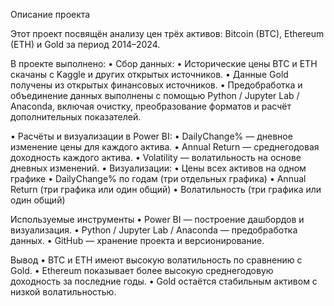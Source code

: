 Описание проекта

Этот проект посвящён анализу цен трёх активов: Bitcoin (BTC), Ethereum (ETH) и Gold за период 2014–2024.

В проекте выполнено:
 • Сбор данных:
 • Исторические цены BTC и ETH скачаны с Kaggle и других открытых источников.
 • Данные Gold получены из открытых финансовых источников.
 • Предобработка и объединение данных выполнены с помощью Python / Jupyter Lab / Anaconda, включая очистку, преобразование форматов и расчёт дополнительных показателей.

 • Расчёты и визуализации в Power BI:
 • DailyChange% — дневное изменение цены для каждого актива.
 • Annual Return — среднегодовая доходность каждого актива.
 • Volatility — волатильность на основе дневных изменений.
 • Визуализации:
 • Цены всех активов на одном графике
 • DailyChange% по годам (три отдельных графика)
 • Annual Return (три графика или один общий)
 • Волатильность (три графика или один общий)


Используемые инструменты
 • Power BI — построение дашбордов и визуализация.
 • Python / Jupyter Lab / Anaconda — предобработка данных.
 • GitHub — хранение проекта и версионирование.

Вывод
 • BTC и ETH имеют высокую волатильность по сравнению с Gold.
 • Ethereum показывает более высокую среднегодовую доходность за последние годы.
 • Gold остаётся стабильным активом с низкой волатильностью.
